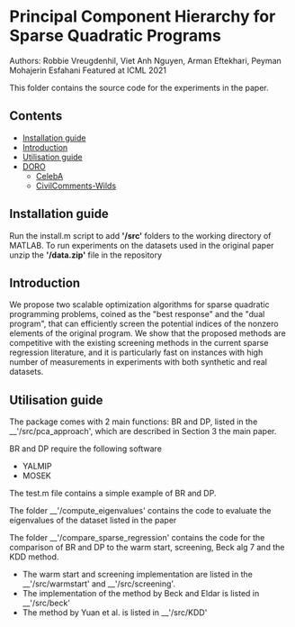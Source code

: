 # Principal Component Hierarchy for Sparse Quadratic Programs
Authors: Robbie Vreugdenhil, Viet Anh Nguyen, Arman Eftekhari, Peyman Mohajerin Esfahani 
Featured at ICML 2021

This folder contains the source code for the experiments in the paper.

## Contents
- [Installation guide](#Installation-guide)
- [Introduction](#introduction)
- [Utilisation guide](#Utilisation-guide)
- [DORO](#doro)
  - [CelebA](#celeba)
  - [CivilComments-Wilds](#civilcomments-wilds)


## Installation guide

Run the install.m script to add __'/src'__  folders to the working directory of MATLAB.
To run experiments on the datasets used in the original paper unzip the __'/data.zip'__ file in the repository

## Introduction
We propose two scalable optimization algorithms for sparse quadratic programming problems, coined as the "best response" and the "dual program", that can efficiently screen the potential indices of the nonzero elements of the original program. We show that the proposed methods are competitive with the existing screening methods in the current sparse regression literature, and it is particularly fast on instances with high number of measurements in experiments with both synthetic and real datasets.

## Utilisation guide

The package comes with 2 main functions: BR and DP, listed in the __'/src/pca_approach', which are described in Section 3 the main paper. 

BR and DP require the following software
- YALMIP 
- MOSEK 

The test.m file contains a simple example of BR and DP.

The folder __'/compute_eigenvalues' contains the code to evaluate the eigenvalues of the dataset listed in the paper

The folder __'/compare_sparse_regression' contains the code for the comparison of BR and DP to the warm start, screening, Beck alg 7 and the KDD method.

- The warm start and screening implementation are listed in the __'/src/warmstart' and __'/src/screening'.
- The implementation of the method by Beck and Eldar is listed in __'/src/beck'
- The method by Yuan et al. is listed in __'/src/KDD'

